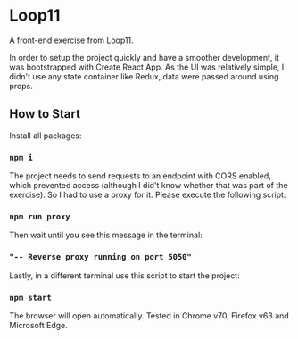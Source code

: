 # Loop11

A front-end exercise from Loop11.

In order to setup the project quickly and have a smoother development, it was bootstrapped with Create React App. As the UI was relatively simple, I didn't use any state container like Redux, data were passed around using props.

## How to Start

Install all packages:

### `npm i`

The project needs to send requests to an endpoint with CORS enabled, which prevented access (although I did't know whether that was part of the exercise). So I had to use a proxy for it. Please execute the following script:

### `npm run proxy`

Then wait until you see this message in the terminal:

### `"-- Reverse proxy running on port 5050"`

Lastly, in a different terminal use this script to start the project:

### `npm start`

The browser will open automatically. Tested in Chrome v70, Firefox v63 and Microsoft Edge.
